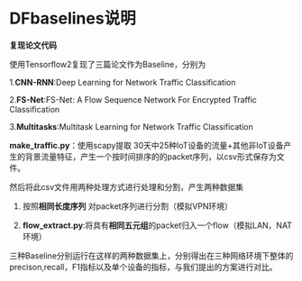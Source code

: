 # DFbaselines说明

**复现论文代码**

使用Tensorflow2复现了三篇论文作为Baseline，分别为 



1.**CNN-RNN**:Deep Learning for Network Traffic Classification

2.**FS-Net**:FS-Net: A Flow Sequence Network For Encrypted Traffic Classification

3.**Multitasks**:Multitask Learning for Network Traffic Classification



**make_traffic.py**：使用scapy提取 30天中25种IoT设备的流量+其他非IoT设备产生的背景流量特征，产生一个按时间排序的的packet序列，以csv形式保存为文件。

然后将此csv文件用两种处理方式进行处理和分割，产生两种数据集



1. 按照**相同长度序列** 对packet序列进行分割（模拟VPN环境）

2. **flow_extract.py**:将具有**相同五元组**的packet归入一个flow（模拟LAN，NAT环境）

   

三种Baseline分别运行在这样的两种数据集上，分别得出在三种网络环境下整体的precison,recall，F1指标以及单个设备的指标，与我们提出的方案进行对比。



